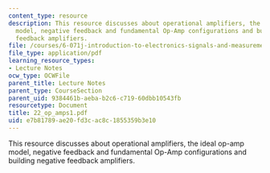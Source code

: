 ```yaml
---
content_type: resource
description: This resource discusses about operational amplifiers, the ideal op-amp
  model, negative feedback and fundamental Op-Amp configurations and building negative
  feedback amplifiers.
file: /courses/6-071j-introduction-to-electronics-signals-and-measurement-spring-2006/e7b81789ae20fd3cac8c1855359b3e10_22_op_amps1.pdf
file_type: application/pdf
learning_resource_types:
- Lecture Notes
ocw_type: OCWFile
parent_title: Lecture Notes
parent_type: CourseSection
parent_uid: 9384461b-aeba-b2c6-c719-60dbb10543fb
resourcetype: Document
title: 22_op_amps1.pdf
uid: e7b81789-ae20-fd3c-ac8c-1855359b3e10
---
```

This resource discusses about operational amplifiers, the ideal op-amp model, negative feedback and fundamental Op-Amp configurations and building negative feedback amplifiers.